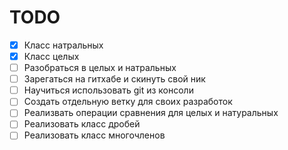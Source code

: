 # TODO

- [X] Класс натральных
- [X] Класс целых
- [ ] Разобраться в целых и натральных
- [ ] Зарегаться на гитхабе и скинуть свой ник
- [ ] Научиться использовать git из консоли
- [ ] Создать отдельную ветку для своих разработок
- [ ] Реализвать операции сравнения для целых и натуральных
- [ ] Реализовать класс дробей
- [ ] Реализовать класс многочленов
